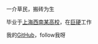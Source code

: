 一介草民，搬砖为生

毕业于[上海西南某高校](https://www.sjtu.edu.cn/)，在[巨硬](https://www.microsoft.com/)工作

我的[GitHub](https://github.com/qwordy)，follow我呀

